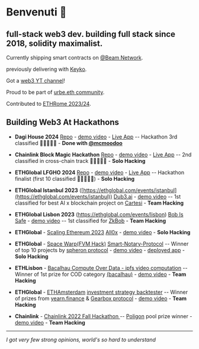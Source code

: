 # Benvenuti 👋

full-stack web3 dev. building full stack since 2018, solidity maximalist. 
------------
Currently shipping smart contracts on [@Beam Network](https://onbeam.com/).

previously delivering with [Keyko](https://keyko.io/).

Got a [web3 YT channel](https://www.youtube.com/@fabriziogianni7)! 

Proud to be part of [urbe.eth community](https://twitter.com/urbeEth).

Contributed to [ETHRome 2023/24](https://ethrome.org/).

## Building Web3 At Hackathons

- **Dagi House 2024**  [Repo](https://github.com/fabriziogianni7/Jarvis) - [demo video](https://www.youtube.com/watch?v=2keF5hi94xU) - [Live App](https://jarvis-orpin-one.vercel.app/) -- Hackathon 3rd classified 🍾🍾🍾🍾🍾 - **Done with [@mcmoodoo](https://github.com/mcmoodoo)**

- **Chainlink Block Magic Hackathon**  [Repo](https://github.com/fabriziogianni7/buckle-app) - [demo video](https://www.youtube.com/watch?v=re0vhNG-GqE) - [Live App](https://buckle-app.vercel.app/) -- 2nd classified in cross-chain track 🍾🍾🍾🍾🍾 - **Solo Hacking**

- **ETHGlobal LFGHO 2024**  [Repo](https://github.com/fabriziogianni7/Burra-Vault-LFGHO/tree/main) - [demo video](https://www.youtube.com/watch?v=tEKQqmg4-w8&t=1253s) - [Live App](https://burra-vault-lfgho-434a41.spheron.app/) -- Hackathon finalist (first 10 classified 🍾🍾🍾🍾🍾) - **Solo Hacking**

- **ETHGlobal Istanbul 2023** ([https://ethglobal.com/events/istanbul](https://ethglobal.com/events/istanbul)) [Dub3.ai]([https://github.com/fabriziogianni7/bob-is-safe](https://github.com/fabriziogianni7/dub3)) - [demo video](https://ethglobal.com/showcase/dub3-ai-h1riu) -- 1st classified for best AI x blockchain project on [Cartesi](https://cartesi.io/) - **Team Hacking**

- **ETHGlobal Lisbon 2023** (https://ethglobal.com/events/lisbon) [Bob Is Safe](https://github.com/fabriziogianni7/bob-is-safe) - [demo video](https://youtu.be/jQ2h1h95F5Q) -- 1st classified for [ZkBob](https://zkbob.com/) - **Team Hacking**

- **ETHGlobal** - [Scaling Ethereum 2023](https://ethglobal.com/events/scaling2023) [All0x](https://github.com/fabriziogianni7/All0x) - [demo video](https://youtu.be/pmzGyZu6NV8) - **Solo Hacking**

- **ETHGlobal** - [Space Warp(FVM Hack)](https://ethglobal.com/events/spacewarp) [Smart-Notary-Protocol]( https://github.com/fabriziogianni7/Smart-Notary-Protocol ) -- Winner of top 10 projects by [spheron protocol](https://spheron.network/) - [demo video](https://youtu.be/CYYsoPYDCes) - [deployed app](https://smart-notary-protocol.com/) - **Solo Hacking**

- **ETHLisbon** - [Bacalhau Compute Over Data - ipfs video computation](https://github.com/rickkdev/ipfs-video-computation-bacalhau) -- Winner of 1st prize for COD category [(bacalhau)](https://www.bacalhau.org/) - [demo video](https://youtu.be/mluxGr8h2ic) - **Team Hacking**

- **ETHGlobal** - [ETHAmsterdam](https://amsterdam.ethglobal.com/) [investment strategy backtester](https://github.com/fabriziogianni7/straEthgify) -- Winner of prizes from [yearn.finance](https://yearn.finance/) & [Gearbox protocol](https://gearbox.fi/) - [demo video](https://youtu.be/1xtfiZXh43c) - **Team Hacking**

- **Chainlink** - [Chainlink 2022 Fall Hackathon ](https://github.com/ialberquilla/chainlink-technical-indicators) -- [Poligon](https://polygon.technology/) pool prize winner - [demo video](https://youtu.be/VAmiDG67CY8) - **Team Hacking**
-----
*I got very few strong opinions, world's so hard to understand*


